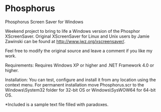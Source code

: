 Phosphorus
==========

Phosphorus Screen Saver for Windows 

Weekend project to bring to life a Windows version of the Phosphor XScreenSaver.
Original XScreenSaver for Linux and Unix users by Jamie Zawinski can be found at http://www.jwz.org/xscreensaver/.

Feel free to modify the original source and leave a comment if you like my work.

Requirements:
Requires Windows XP or higher and .NET Framework 4.0 or higher.

Installation:
You can test, configure and install it from any location using the context menu. 
For permanent installation move Phosphorus.scr to the Windows\System32 folder for 32-bit OS or Windows\SysWOW64 for 64-bit OS.

*Included is a sample text file filled with paradoxes.
